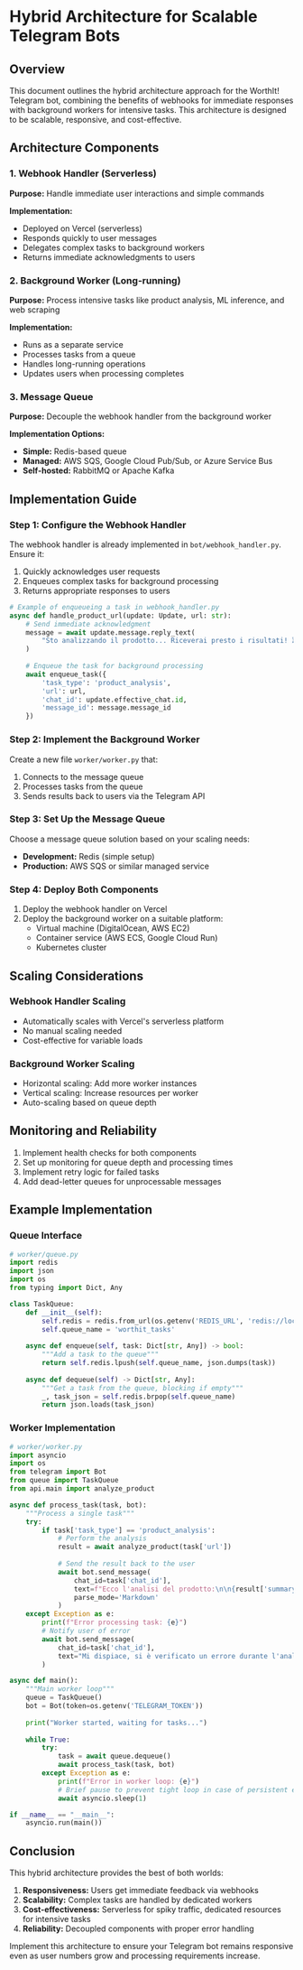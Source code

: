# Hybrid Architecture for Scalable Telegram Bots

## Overview

This document outlines the hybrid architecture approach for the WorthIt! Telegram bot, combining the benefits of webhooks for immediate responses with background workers for intensive tasks. This architecture is designed to be scalable, responsive, and cost-effective.

## Architecture Components

### 1. Webhook Handler (Serverless)

**Purpose:** Handle immediate user interactions and simple commands

**Implementation:**
- Deployed on Vercel (serverless)
- Responds quickly to user messages
- Delegates complex tasks to background workers
- Returns immediate acknowledgments to users

### 2. Background Worker (Long-running)

**Purpose:** Process intensive tasks like product analysis, ML inference, and web scraping

**Implementation:**
- Runs as a separate service
- Processes tasks from a queue
- Handles long-running operations
- Updates users when processing completes

### 3. Message Queue

**Purpose:** Decouple the webhook handler from the background worker

**Implementation Options:**
- **Simple:** Redis-based queue
- **Managed:** AWS SQS, Google Cloud Pub/Sub, or Azure Service Bus
- **Self-hosted:** RabbitMQ or Apache Kafka

## Implementation Guide

### Step 1: Configure the Webhook Handler

The webhook handler is already implemented in `bot/webhook_handler.py`. Ensure it:

1. Quickly acknowledges user requests
2. Enqueues complex tasks for background processing
3. Returns appropriate responses to users

```python
# Example of enqueueing a task in webhook_handler.py
async def handle_product_url(update: Update, url: str):
    # Send immediate acknowledgment
    message = await update.message.reply_text(
        "Sto analizzando il prodotto... Riceverai presto i risultati! ⏳"
    )
    
    # Enqueue the task for background processing
    await enqueue_task({
        'task_type': 'product_analysis',
        'url': url,
        'chat_id': update.effective_chat.id,
        'message_id': message.message_id
    })
```

### Step 2: Implement the Background Worker

Create a new file `worker/worker.py` that:

1. Connects to the message queue
2. Processes tasks from the queue
3. Sends results back to users via the Telegram API

### Step 3: Set Up the Message Queue

Choose a message queue solution based on your scaling needs:

- **Development:** Redis (simple setup)
- **Production:** AWS SQS or similar managed service

### Step 4: Deploy Both Components

1. Deploy the webhook handler on Vercel
2. Deploy the background worker on a suitable platform:
   - Virtual machine (DigitalOcean, AWS EC2)
   - Container service (AWS ECS, Google Cloud Run)
   - Kubernetes cluster

## Scaling Considerations

### Webhook Handler Scaling

- Automatically scales with Vercel's serverless platform
- No manual scaling needed
- Cost-effective for variable loads

### Background Worker Scaling

- Horizontal scaling: Add more worker instances
- Vertical scaling: Increase resources per worker
- Auto-scaling based on queue depth

## Monitoring and Reliability

1. Implement health checks for both components
2. Set up monitoring for queue depth and processing times
3. Implement retry logic for failed tasks
4. Add dead-letter queues for unprocessable messages

## Example Implementation

### Queue Interface

```python
# worker/queue.py
import redis
import json
import os
from typing import Dict, Any

class TaskQueue:
    def __init__(self):
        self.redis = redis.from_url(os.getenv('REDIS_URL', 'redis://localhost:6379'))
        self.queue_name = 'worthit_tasks'
    
    async def enqueue(self, task: Dict[str, Any]) -> bool:
        """Add a task to the queue"""
        return self.redis.lpush(self.queue_name, json.dumps(task))
    
    async def dequeue(self) -> Dict[str, Any]:
        """Get a task from the queue, blocking if empty"""
        _, task_json = self.redis.brpop(self.queue_name)
        return json.loads(task_json)
```

### Worker Implementation

```python
# worker/worker.py
import asyncio
import os
from telegram import Bot
from queue import TaskQueue
from api.main import analyze_product

async def process_task(task, bot):
    """Process a single task"""
    try:
        if task['task_type'] == 'product_analysis':
            # Perform the analysis
            result = await analyze_product(task['url'])
            
            # Send the result back to the user
            await bot.send_message(
                chat_id=task['chat_id'],
                text=f"Ecco l'analisi del prodotto:\n\n{result['summary']}",
                parse_mode='Markdown'
            )
    except Exception as e:
        print(f"Error processing task: {e}")
        # Notify user of error
        await bot.send_message(
            chat_id=task['chat_id'],
            text="Mi dispiace, si è verificato un errore durante l'analisi del prodotto."
        )

async def main():
    """Main worker loop"""
    queue = TaskQueue()
    bot = Bot(token=os.getenv('TELEGRAM_TOKEN'))
    
    print("Worker started, waiting for tasks...")
    
    while True:
        try:
            task = await queue.dequeue()
            await process_task(task, bot)
        except Exception as e:
            print(f"Error in worker loop: {e}")
            # Brief pause to prevent tight loop in case of persistent errors
            await asyncio.sleep(1)

if __name__ == "__main__":
    asyncio.run(main())
```

## Conclusion

This hybrid architecture provides the best of both worlds:

1. **Responsiveness:** Users get immediate feedback via webhooks
2. **Scalability:** Complex tasks are handled by dedicated workers
3. **Cost-effectiveness:** Serverless for spiky traffic, dedicated resources for intensive tasks
4. **Reliability:** Decoupled components with proper error handling

Implement this architecture to ensure your Telegram bot remains responsive even as user numbers grow and processing requirements increase.
